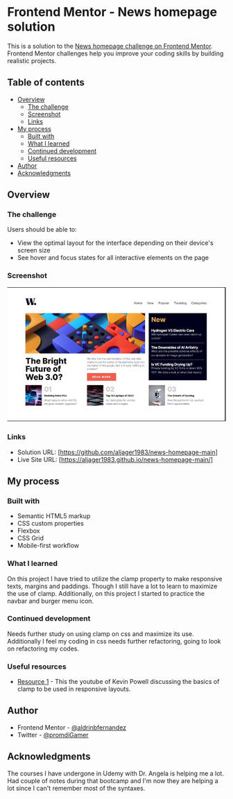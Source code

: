 # Frontend Mentor - News homepage solution

This is a solution to the [News homepage challenge on Frontend Mentor](https://www.frontendmentor.io/challenges/news-homepage-H6SWTa1MFl). Frontend Mentor challenges help you improve your coding skills by building realistic projects. 

## Table of contents

- [Overview](#overview)
  - [The challenge](#the-challenge)
  - [Screenshot](#screenshot)
  - [Links](#links)
- [My process](#my-process)
  - [Built with](#built-with)
  - [What I learned](#what-i-learned)
  - [Continued development](#continued-development)
  - [Useful resources](#useful-resources)
- [Author](#author)
- [Acknowledgments](#acknowledgments)

## Overview

### The challenge

Users should be able to:

- View the optimal layout for the interface depending on their device's screen size
- See hover and focus states for all interactive elements on the page

### Screenshot

![](./screenshot.jpg)


### Links

- Solution URL: [https://github.com/aljager1983/news-homepage-main]
- Live Site URL: [https://aljager1983.github.io/news-homepage-main/]

## My process

### Built with

- Semantic HTML5 markup
- CSS custom properties
- Flexbox
- CSS Grid
- Mobile-first workflow

### What I learned

On this project I have tried to utilize the clamp property to make responsive texts, margins and paddings. Though I still have a lot to learn to maximize the use of clamp. Additionally, on this project I started to practice the navbar and burger menu icon.


### Continued development

Needs further study on using clamp on css and maximize its use. Additionally I feel my coding in css needs further refactoring, going to look on refactoring my codes. 

### Useful resources

- [Resource 1](https://www.youtube.com/watch?v=U9VF-4euyRo&t=244s) - This the youtube of Kevin Powell discussing the basics of clamp to be used in responsive layouts.


## Author

- Frontend Mentor - [@aldrinbfernandez](https://www.frontendmentor.io/profile/aldrinbfernandez)
- Twitter - [@promdiGamer](https://twitter.com/promdiGamer)

## Acknowledgments

The courses I have undergone in Udemy with Dr. Angela is helping me a lot. Had couple of notes during that bootcamp and I'm now they are helping a lot since I can't remember most of the syntaxes.